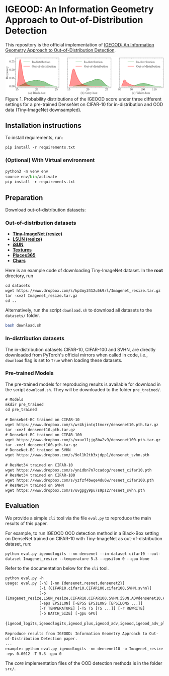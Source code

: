 # IGEOOD: An Information Geometry Approach to Out-of-Distribution Detection

This repository is the official implementation of [IGEOOD: An Information Geometry Approach to Out-of-Distribution Detection](https://github.com/igeood/Igeood).

![Histogram](images/kde.png)
Figure 1. Probability distributions of the IGEOOD score under three different settings for a pre-trained DenseNet on CIFAR-10 for in-distribution and OOD data (Tiny-ImageNet downsampled).

## Installation instructions

To install requirements, run:

```setup
pip install -r requirements.txt
```

### (Optional) With Virtual environment

```python
python3 -m venv env
source env/bin/activate
pip install -r requirements.txt
```

## Preparation

Download out-of-distribution datasets:

### Out-of-distribution datasets

* **[Tiny-ImageNet (resize)](https://www.dropbox.com/s/kp3my3412u5k9rl/Imagenet_resize.tar.gz)**
* **[LSUN (resize)](https://www.dropbox.com/s/moqh2wh8696c3yl/LSUN_resize.tar.gz)** 
* **[iSUN](https://www.dropbox.com/s/ssz7qxfqae0cca5/iSUN.tar.gz)**
* **[Textures](https://www.robots.ox.ac.uk/~vgg/data/dtd/download/dtd-r1.0.1.tar.gz)**
* **[Places365](http://data.csail.mit.edu/places/places365/val_256.tar)**
* **[Chars](http://www.ee.surrey.ac.uk/CVSSP/demos/chars74k/EnglishImg.tgz)**

Here is an example code of downloading Tiny-ImageNet dataset. In the **root** directory, run

```shell
cd datasets
wget https://www.dropbox.com/s/kp3my3412u5k9rl/Imagenet_resize.tar.gz
tar -xvzf Imagenet_resize.tar.gz
cd ..
```

Alternatively, run the script `download.sh` to download all datasets to the `datasets/` folder.

```bash
bash download.sh
```

### In-distribution datasets

The in-distribution datasets CIFAR-10, CIFAR-100 and SVHN, are directly downloaded from PyTorch's official mirrors when called in code, i.e., `download` flag is set to `True` when loading these datasets.

### Pre-trained Models

The pre-trained models for reproducing results is available for download in the script `download.sh`. They will be downloaded to the folder `pre_trained/`.

```shell
# Models
mkdir pre_trained
cd pre_trained

# DenseNet-BC trained on CIFAR-10
wget https://www.dropbox.com/s/wr4kjintq1tmorr/densenet10.pth.tar.gz
tar -xvzf densenet10.pth.tar.gz
# DenseNet-BC trained on CIFAR-100
wget https://www.dropbox.com/s/vxuv11jjg8bw2v9/densenet100.pth.tar.gz
tar -xvzf densenet100.pth.tar.gz
# DenseNet-BC trained on SVHN
wget https://www.dropbox.com/s/9ol1h2tb3xjdpp1/densenet_svhn.pth

# ResNet34 trained on CIFAR-10
wget https://www.dropbox.com/s/ynidbn7n7ccadog/resnet_cifar10.pth
# ResNet34 trained on CIFAR-100
wget https://www.dropbox.com/s/yzfzf4bwqe4du6w/resnet_cifar100.pth
# ResNet34 trained on SVHN
wget https://www.dropbox.com/s/uvgpgy9pu7s9ps2/resnet_svhn.pth
```

## Evaluation

We provide a simple `cli` tool via the file `eval.py` to reproduce the main results of this paper.

For example, to run IGEOOD OOD detection method in a Black-Box setting on DenseNet trained on CIFAR-10 with Tiny-ImageNet as out-of-distribution dataset, run:

```shell
python eval.py igeoodlogits --nn densenet --in-dataset cifar10 --out-dataset Imagenet_resize --temperature 5.3 --epsilon 0 --gpu None
```

Refer to the documentation below for the `cli` tool.

```shell
python eval.py -h
usage: eval.py [-h] [-nn {densenet,resnet,densenet2}]
               [-i {CIFAR10,cifar10,CIFAR100,cifar100,SVHN,svhn}]
               [-o {Imagenet_resize,LSUN_resize,CIFAR10,CIFAR100,SVHN,iSUN,ADVdensenet10,ADVdensenet100,ADVdensenet_svhn,ADVresnet_cifar10,ADVresnet_cifar100,ADVresnet_svhn,Places365,Textures,Chars74K,gaussian_noise_dataset}]
               [-eps EPSILON] [-EPSS EPSILONS [EPSILONS ...]]
               [-T TEMPERATURE] [-TS TS [TS ...]] [-r REWRITE]
               [-b BATCH_SIZE] [-gpu GPU]
               {igeood_logits,igeoodlogits,igeood_plus,igeood_adv,igeood,igeood_adv_plus,msp,odin,energy,mahalanobis,mahalanobis_adv}

Reproduce results from IGEOOD: Information Geometry Approach to Out-
of-Distribution Detection paper.
...
example: python eval.py igeoodlogits -nn densenet10 -o Imagenet_resize
-eps 0.0012 -T 5.3 -gpu 0
```

The *core* implementation files of the OOD detection methods is in the folder `src/`.
